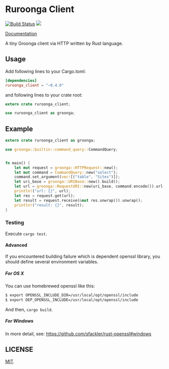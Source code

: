 Ruroonga Client
===

[![Build Status](https://travis-ci.org/cosmo0920/ruroonga_client.svg?branch=master)](https://travis-ci.org/cosmo0920/ruroonga_client)
[![](http://meritbadge.herokuapp.com/ruroonga_client)](https://crates.io/crates/ruroonga_client)

[Documentation](http://cosmo0920.github.io/ruroonga_client/ruroonga_client/index.html)

A tiny Groonga client via HTTP written by Rust language.

## Usage

Add following lines to your Cargo.toml:

```toml
[dependencies]
ruroonga_client = "~0.4.0"
```

and following lines to your crate root:

```rust
extern crate ruroonga_client;

use ruroonga_client as groonga;
```

## Example

```rust
extern crate ruroonga_client as groonga;

use groonga::builtin::command_query::CommandQuery;


fn main() {
    let mut request = groonga::HTTPRequest::new();
    let mut command = CommandQuery::new("select");
    command.set_argument(vec![("table", "Sites")]);
    let uri_base = groonga::URIBase::new().build();
    let url = groonga::RequestURI::new(uri_base, command.encode()).url();
    println!("url: {}", url);
    let res = request.get(url);
    let result = request.receive(&mut res.unwrap()).unwrap();
    println!("result: {}", result);
}
```

### Testing

Execute `cargo test`.

#### Advanced

If you encountered building failure which is dependent openssl library,
you should define several environment variables.

##### For OS X

You can use homebrewed openssl like this:

```bash
$ export OPENSSL_INCLUDE_DIR=/usr/local/opt/openssl/include
$ export DEP_OPENSSL_INCLUDE=/usr/local/opt/openssl/include
```
And then, `cargo build`.

##### For Windows

In more detail, see: https://github.com/sfackler/rust-openssl#windows

## LICENSE

[MIT](LICENSE).
